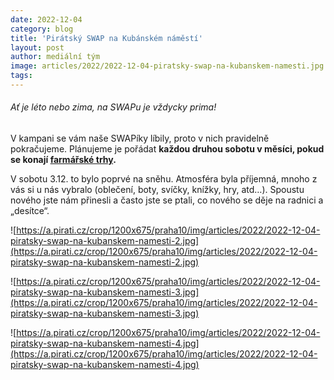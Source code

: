 ```yaml
---
date: 2022-12-04
category: blog
title: 'Pirátský SWAP na Kubánském náměstí'
layout: post
author: mediální tým
image: articles/2022/2022-12-04-piratsky-swap-na-kubanskem-namesti.jpg
tags:
---
```



###### Ať je léto nebo zima, na SWAPu je vždycky prima!

V kampani se vám naše SWAPíky líbily, proto v nich pravidelně pokračujeme. Plánujeme je pořádat **každou druhou sobotu v měsíci, pokud se konají  [farmářské trhy](https://www.farmarsketrziste.cz/trh/kuban).**

V sobotu 3.12. to bylo poprvé na sněhu. Atmosféra byla příjemná, mnoho z vás si u nás vybralo (oblečení, boty, svíčky, knížky, hry, atd…). Spoustu nového jste nám přinesli a často jste se ptali, co nového se děje na radnici a „desítce“.

![https://a.pirati.cz/crop/1200x675/praha10/img/articles/2022/2022-12-04-piratsky-swap-na-kubanskem-namesti-2.jpg](https://a.pirati.cz/crop/1200x675/praha10/img/articles/2022/2022-12-04-piratsky-swap-na-kubanskem-namesti-2.jpg)

![https://a.pirati.cz/crop/1200x675/praha10/img/articles/2022/2022-12-04-piratsky-swap-na-kubanskem-namesti-3.jpg](https://a.pirati.cz/crop/1200x675/praha10/img/articles/2022/2022-12-04-piratsky-swap-na-kubanskem-namesti-3.jpg)

![https://a.pirati.cz/crop/1200x675/praha10/img/articles/2022/2022-12-04-piratsky-swap-na-kubanskem-namesti-4.jpg](https://a.pirati.cz/crop/1200x675/praha10/img/articles/2022/2022-12-04-piratsky-swap-na-kubanskem-namesti-4.jpg)
